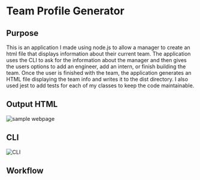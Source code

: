 # Team Profile Generator

## Purpose
This is an application I made using node.js to allow a manager to create an html file that displays information about their current team. The application uses the CLI to ask for the information about the manager and then gives the users options to add an engineer, add an intern, or finish building the team. Once the user is finished with the team, the application generates an HTML file displaying the team info and writes it to the dist directory. I also used jest to add tests for each of my classes to keep the code maintainable.

## Output HTML
![sample webpage](https://user-images.githubusercontent.com/43022124/208802694-008e57a9-5bb6-4f1e-af02-2ff7e3097c9f.png)

## CLI
![CLI](https://user-images.githubusercontent.com/43022124/208802258-7dcb0f1c-f38c-4637-87f1-5afddf3add97.png)

## Workflow

